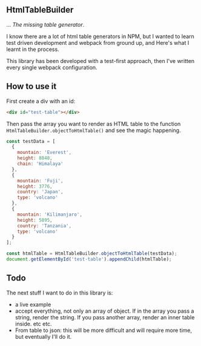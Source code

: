 
## HtmlTableBuilder 

... _The missing table generator_. 

I know there are a lot of html table generators in NPM, but I wanted to learn test driven development and webpack from ground up, and Here's what I learnt in the process. 

This library has been developed with a test-first approach, then I've written every single webpack configuration. 

## How to use it 

First create a div with an id: 

```html 
<div id="test-table"></div>
```

Then pass the array you want to render as HTML table to the function `HtmlTableBuilder.objectToHtmlTable()` and see the magic happening.

```javascript 
const testData = [
  {
    mountain: 'Everest',
    height: 8848,
    chain: 'Himalaya'
  },
  {
    mountain: 'Fuji',
    height: 3776,
    country: 'Japan',
    type: 'volcano'
  },
  {
    mountain: 'Kilimanjaro',
    height: 5895,
    country: 'Tanzania',
    type: 'volcano'
  }
];

const htmlTable = HtmlTableBuilder.objectToHtmlTable(testData);
document.getElementById('test-table').appendChild(htmlTable);

```

## Todo 

The next stuff I want to do in this library is: 

- a live example
- accept everything, not only an array of object. If in the array you pass a string, render the string. If you pass another array, render an inner table inside. etc etc. 
- From table to json: this will be more difficult and will require more time, but eventually I'll do it. 


